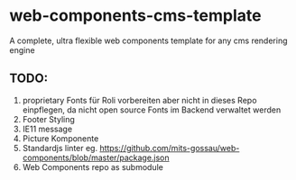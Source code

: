 # web-components-cms-template
A complete, ultra flexible web components template for any cms rendering engine

## TODO:

1. proprietary Fonts für Roli vorbereiten aber nicht in dieses Repo einpflegen, da nicht open source Fonts im Backend verwaltet werden
1. Footer Styling
1. IE11 message
1. Picture Komponente
1. Standardjs linter eg. https://github.com/mits-gossau/web-components/blob/master/package.json
2. Web Components repo as submodule
